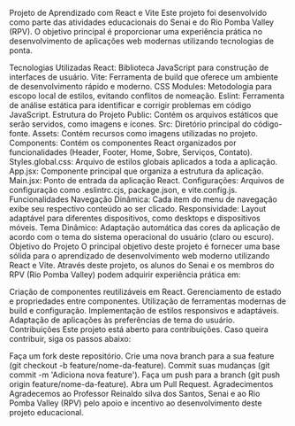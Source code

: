 Projeto de Aprendizado com React e Vite
Este projeto foi desenvolvido como parte das atividades educacionais do Senai e do Rio Pomba Valley (RPV). O objetivo principal é proporcionar uma experiência prática no desenvolvimento de aplicações web modernas utilizando tecnologias de ponta.

Tecnologias Utilizadas
React: Biblioteca JavaScript para construção de interfaces de usuário.
Vite: Ferramenta de build que oferece um ambiente de desenvolvimento rápido e moderno.
CSS Modules: Metodologia para escopo local de estilos, evitando conflitos de nomeação.
Eslint: Ferramenta de análise estática para identificar e corrigir problemas em código JavaScript.
Estrutura do Projeto
Public: Contém os arquivos estáticos que serão servidos, como imagens e ícones.
Src: Diretório principal do código-fonte.
Assets: Contém recursos como imagens utilizadas no projeto.
Components: Contém os componentes React organizados por funcionalidades (Header, Footer, Home, Sobre, Serviços, Contato).
Styles.global.css: Arquivo de estilos globais aplicados a toda a aplicação.
App.jsx: Componente principal que organiza a estrutura da aplicação.
Main.jsx: Ponto de entrada da aplicação React.
Configurações: Arquivos de configuração como .eslintrc.cjs, package.json, e vite.config.js.
Funcionalidades
Navegação Dinâmica: Cada item do menu de navegação exibe seu respectivo conteúdo ao ser clicado.
Responsividade: Layout adaptável para diferentes dispositivos, como desktops e dispositivos móveis.
Tema Dinâmico: Adaptação automática das cores da aplicação de acordo com o tema do sistema operacional do usuário (claro ou escuro).
Objetivo do Projeto
O principal objetivo deste projeto é fornecer uma base sólida para o aprendizado de desenvolvimento web moderno utilizando React e Vite. Através deste projeto, os alunos do Senai e os membros do RPV (Rio Pomba Valley) podem adquirir experiência prática em:

Criação de componentes reutilizáveis em React.
Gerenciamento de estado e propriedades entre componentes.
Utilização de ferramentas modernas de build e configuração.
Implementação de estilos responsivos e adaptáveis.
Adaptação de aplicações às preferências de tema do usuário.
Contribuições
Este projeto está aberto para contribuições. Caso queira contribuir, siga os passos abaixo:

Faça um fork deste repositório.
Crie uma nova branch para a sua feature (git checkout -b feature/nome-da-feature).
Commit suas mudanças (git commit -m 'Adiciona nova feature').
Faça um push para a branch (git push origin feature/nome-da-feature).
Abra um Pull Request.
Agradecimentos
Agradecemos ao Professor Reinaldo silva dos Santos, Senai e ao Rio Pomba Valley (RPV) pelo apoio e incentivo ao desenvolvimento deste projeto educacional.
